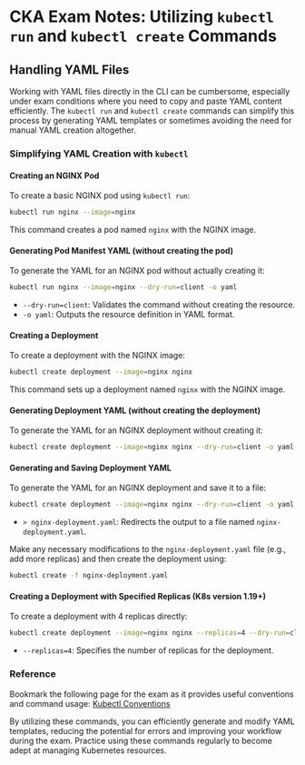 # CKA Exam Notes: Utilizing `kubectl run` and `kubectl create` Commands

## Handling YAML Files

Working with YAML files directly in the CLI can be cumbersome, especially under exam conditions where you need to copy and paste YAML content efficiently. The `kubectl run` and `kubectl create` commands can simplify this process by generating YAML templates or sometimes avoiding the need for manual YAML creation altogether.

### Simplifying YAML Creation with `kubectl`

#### Creating an NGINX Pod
To create a basic NGINX pod using `kubectl run`:
```bash
kubectl run nginx --image=nginx
```
This command creates a pod named `nginx` with the NGINX image.

#### Generating Pod Manifest YAML (without creating the pod)
To generate the YAML for an NGINX pod without actually creating it:
```bash
kubectl run nginx --image=nginx --dry-run=client -o yaml
```
- `--dry-run=client`: Validates the command without creating the resource.
- `-o yaml`: Outputs the resource definition in YAML format.

#### Creating a Deployment
To create a deployment with the NGINX image:
```bash
kubectl create deployment --image=nginx nginx
```
This command sets up a deployment named `nginx` with the NGINX image.

#### Generating Deployment YAML (without creating the deployment)
To generate the YAML for an NGINX deployment without creating it:
```bash
kubectl create deployment --image=nginx nginx --dry-run=client -o yaml
```

#### Generating and Saving Deployment YAML
To generate the YAML for an NGINX deployment and save it to a file:
```bash
kubectl create deployment --image=nginx nginx --dry-run=client -o yaml > nginx-deployment.yaml
```
- `> nginx-deployment.yaml`: Redirects the output to a file named `nginx-deployment.yaml`.

Make any necessary modifications to the `nginx-deployment.yaml` file (e.g., add more replicas) and then create the deployment using:
```bash
kubectl create -f nginx-deployment.yaml
```

#### Creating a Deployment with Specified Replicas (K8s version 1.19+)
To create a deployment with 4 replicas directly:
```bash
kubectl create deployment --image=nginx nginx --replicas=4 --dry-run=client -o yaml > nginx-deployment.yaml
```
- `--replicas=4`: Specifies the number of replicas for the deployment.

### Reference
Bookmark the following page for the exam as it provides useful conventions and command usage: [Kubectl Conventions](https://kubernetes.io/docs/reference/kubectl/conventions/)

By utilizing these commands, you can efficiently generate and modify YAML templates, reducing the potential for errors and improving your workflow during the exam. Practice using these commands regularly to become adept at managing Kubernetes resources.
